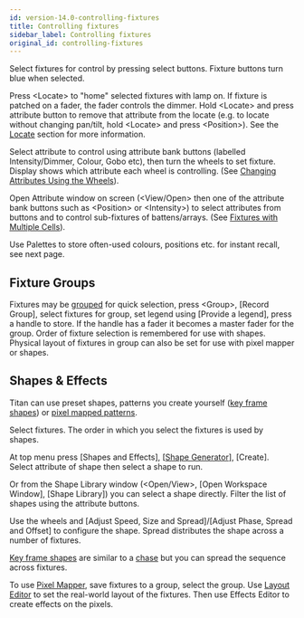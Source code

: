 ```yaml
---
id: version-14.0-controlling-fixtures
title: Controlling fixtures
sidebar_label: Controlling fixtures
original_id: controlling-fixtures
---
```


Select fixtures for control by pressing select buttons. Fixture buttons
turn blue when selected.

Press \<Locate\> to "home" selected fixtures with lamp on. If fixture is
patched on a fader, the fader controls the dimmer. Hold \<Locate\> and press attribute button to remove that
attribute from the locate (e.g. to locate without changing pan/tilt,
hold \<Locate\> and press \<Position\>). See the [Locate](../controlling-fixtures/using-the-select-buttons-and-wheels.md#setting-fixtures-to-a-start-position-locate) section for more information.

Select attribute to control using attribute bank buttons (labelled
Intensity/Dimmer, Colour, Gobo etc), then turn the wheels to set
fixture. Display shows which attribute each wheel is controlling.
(See [Changing Attributes Using the Wheels](../controlling-fixtures/using-the-select-buttons-and-wheels.md#changing-attributes-using-the-wheels)).

Open Attribute window on screen (\<View/Open\> then one of the attribute
bank buttons such as \<Position\> or \<Intensity\>) to select attributes
from buttons and to control sub-fixtures of battens/arrays.
(See [Fixtures with Multiple Cells](../controlling-fixtures/using-the-select-buttons-and-wheels.md#fixtures-with-multiple-cells-subfixtures)).

Use Palettes to store often-used colours, positions etc. for instant
recall, see next page.

## Fixture Groups

Fixtures may be [grouped](../controlling-fixtures/fixture-groups.md) for quick selection, press \<Group\>, \[Record
Group\], select fixtures for group, set legend using \[Provide a
legend\], press a handle to store. If the handle has a fader it becomes
a master fader for the group. Order of fixture selection is remembered
for use with shapes. Physical layout of fixtures
in group can also be set for use with pixel mapper or shapes.

## Shapes & Effects

Titan can use preset shapes, patterns you create yourself ([key frame
shapes](../effects/key-frame-shapes.md)) or [pixel mapped patterns](../effects/pixel-mapper.md).

Select fixtures. The order in which you select the fixtures is used by
shapes.

At top menu press \[Shapes and Effects\], \[[Shape Generator](../effects/shape-generator.md)],
\[Create\]. Select attribute of shape then select a shape to run.

Or from the Shape Library window (\<Open/View\>, \[Open Workspace
Window\], \[Shape Library\]) you can select a shape directly. Filter the
list of shapes using the attribute buttons.

Use the wheels and \[Adjust Speed, Size and Spread\]/\[Adjust Phase,
Spread and Offset\] to configure the shape. Spread distributes the shape
across a number of fixtures.

[Key frame shapes](../effects/key-frame-shapes.md) are similar to a [chase](../chases.md) but you can spread the sequence
across fixtures.

To use [Pixel Mapper](../effects/pixel-mapper.md), save fixtures to a group, select the group. Use
[Layout Editor](../controlling-fixtures/fixture-groups.md#fixture-order-and-fixture-layout-in-groups) to set the real-world layout of the fixtures. Then use
Effects Editor to create effects on the pixels.
